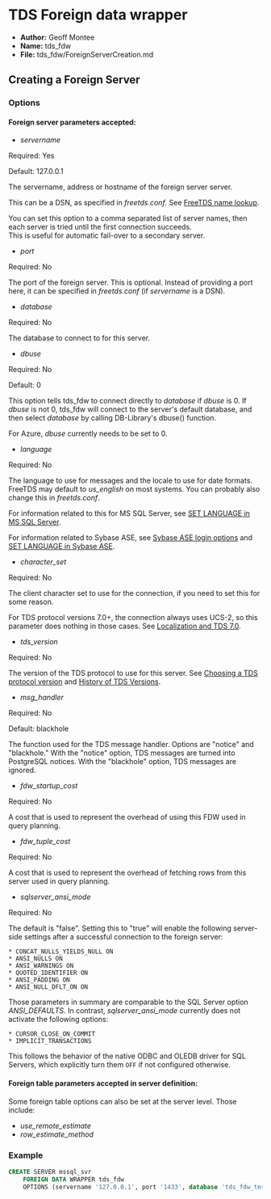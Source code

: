 # TDS Foreign data wrapper

* **Author:** Geoff Montee
* **Name:** tds_fdw
* **File:** tds_fdw/ForeignServerCreation.md

## Creating a Foreign Server

### Options

#### Foreign server parameters accepted:

* *servername*  
  
Required: Yes  
  
Default: 127.0.0.1  
  
The servername, address or hostname of the foreign server server.  
  
This can be a DSN, as specified in *freetds.conf*. See [FreeTDS name lookup](https://www.freetds.org/userguide/name.lookup.html).

You can set this option to a comma separated list of server names, then each
server is tried until the first connection succeeds.  
This is useful for automatic fail-over to a secondary server.
				
* *port*  
  
Required: No  
  
The port of the foreign server. This is optional. Instead of providing a port
here, it can be specified in *freetds.conf* (if *servername* is a DSN).

* *database*  
  
Required: No  
  
The database to connect to for this server.

* *dbuse*

Required: No

Default: 0

This option tells tds_fdw to connect directly to *database* if *dbuse* is 0.
If *dbuse* is not 0, tds_fdw will connect to the server's default database, and
then select *database* by calling DB-Library's dbuse() function.

For Azure, *dbuse* currently needs to be set to 0.
				
* *language*  
  
Required: No  
  
The language to use for messages and the locale to use for date formats.
FreeTDS may default to *us_english* on most systems. You can probably also change
this in *freetds.conf*.  
  
For information related to this for MS SQL Server, see [SET LANGUAGE in MS SQL Server](https://technet.microsoft.com/en-us/library/ms174398.aspx).
  
For information related to Sybase ASE, see [Sybase ASE login options](http://infocenter.sybase.com/help/topic/com.sybase.infocenter.dc32300.1570/html/sqlug/X68290.htm)
and [SET LANGUAGE in Sybase ASE](http://infocenter.sybase.com/help/topic/com.sybase.infocenter.dc36272.1572/html/commands/X64136.htm).
				
* *character_set*  
  
Required: No  
  
The client character set to use for the connection, if you need to set this
for some reason.  
  
For TDS protocol versions 7.0+, the connection always uses UCS-2, so
this parameter does nothing in those cases. See [Localization and TDS 7.0](https://www.freetds.org/userguide/Localization.html).		

* *tds_version*  
  
Required: No  
  
The version of the TDS protocol to use for this server. See [Choosing a TDS protocol version](https://www.freetds.org/userguide/ChoosingTdsProtocol.html) and [History of TDS Versions](https://www.freetds.org/userguide/tdshistory.html).

* *msg_handler*  
  
Required: No  

Default: blackhole
  
The function used for the TDS message handler. Options are "notice" and "blackhole." With the "notice" option, TDS messages are turned into PostgreSQL notices. With the "blackhole" option, TDS messages are ignored.

* *fdw_startup_cost*

Required: No

A cost that is used to represent the overhead of using this FDW used in query planning.

* *fdw_tuple_cost*

Required: No

A cost that is used to represent the overhead of fetching rows from this server used in query planning.

* *sqlserver_ansi_mode*

Required: No

The default is "false". Setting this to "true" will enable the following server-side settings after a successful connection to the foreign server:

	* CONCAT_NULLS_YIELDS_NULL ON
	* ANSI_NULLS ON
	* ANSI_WARNINGS ON
	* QUOTED_IDENTIFIER ON
	* ANSI_PADDING ON
	* ANSI_NULL_DFLT_ON ON

Those parameters in summary are comparable to the SQL Server option *ANSI_DEFAULTS*. In contrast, *sqlserver_ansi_mode* currently does not activate the following options:

	* CURSOR_CLOSE_ON_COMMIT
	* IMPLICIT_TRANSACTIONS

This follows the behavior of the native ODBC and OLEDB driver for SQL Servers, which explicitly turn them `OFF` if not configured otherwise.

#### Foreign table parameters accepted in server definition:

Some foreign table options can also be set at the server level. Those include:

* *use_remote_estimate*
* *row_estimate_method*

### Example
			
```SQL			
CREATE SERVER mssql_svr
	FOREIGN DATA WRAPPER tds_fdw
	OPTIONS (servername '127.0.0.1', port '1433', database 'tds_fdw_test', tds_version '7.1');
```
